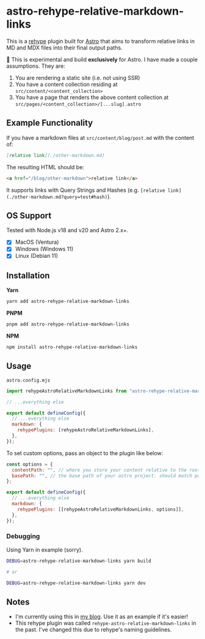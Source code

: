 # astro-rehype-relative-markdown-links

This is a [rehype](https://github.com/rehypejs/rehype) plugin built for [Astro](https://astro.build/) that aims to
transform relative links in MD and MDX files into their final output paths.

🚨 This is experimental and build **exclusively** for Astro. I have made a couple assumptions. They are:

1. You are rendering a static site (i.e. not using SSR)
2. You have a content collection residing at `src/content/<content_collection>`
3. You have a page that renders the above content collection at `src/pages/<content_collection>/[...slug].astro`

## Example Functionality

If you have a markdown files at `src/content/blog/post.md` with the content of:

```markdown
[relative link](./other-markdown.md)
```

The resulting HTML should be:

```html
<a href="/blog/other-markdown">relative link</a>
```

It supports links with Query Strings and Hashes (e.g. `[relative link](./other-markdown.md?query=test#hash)`).

## OS Support

Tested with Node.js v18 and v20 and Astro 2.x+.

- [x] MacOS (Ventura)
- [x] Windows (Windows 11)
- [x] Linux (Debian 11)

## Installation

**Yarn**

```bash
yarn add astro-rehype-relative-markdown-links
```

**PNPM**

```bash
pnpm add astro-rehype-relative-markdown-links
```

**NPM**

```bash
npm install astro-rehype-relative-markdown-links
```

## Usage

`astro.config.mjs`

```js
import rehypeAstroRelativeMarkdownLinks from "astro-rehype-relative-markdown-links";

// ...everything else

export default defineConfig({
  // ...everything else
  markdown: {
    rehypePlugins: [rehypeAstroRelativeMarkdownLinks],
  },
});
```

To set custom options, pass an object to the plugin like below:

```js
const options = {
  contentPath: "", // where you store your content relative to the root directory. default: 'src/content'
  basePath: "", // the base path of your astro project. should match path passed in astro config (https://docs.astro.build/en/reference/configuration-reference/#base). default: '/'
};

export default defineConfig({
  // ...everything else
  markdown: {
    rehypePlugins: [[rehypeAstroRelativeMarkdownLinks, options]],
  },
});
```

### Debugging

Using Yarn in example (sorry).

```bash
DEBUG=astro-rehype-relative-markdown-links yarn build

# or

DEBUG=astro-rehype-relative-markdown-links yarn dev
```

## Notes

- I'm currently using this in [my blog](https://github.com/vernak2539/words-byvernacchia). Use it as an example if it's easier!
- This rehype plugin was called `rehype-astro-relative-markdown-links` in the past. I've changed this due to rehype's naming guidelines.
